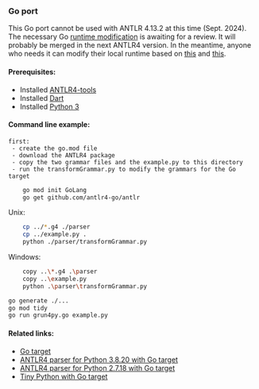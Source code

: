 ### Go port

This Go port cannot be used with ANTLR 4.13.2 at this time (Sept. 2024). 
The necessary Go [runtime modification](https://github.com/antlr/antlr4/pull/4626) is awaiting for a review.
It will probably be merged in the next ANTLR4 version.
In the meantime, anyone who needs it can modify their local runtime based on [this](https://github.com/antlr/antlr4/pull/4626/commits/735cfcb21a25b7eacd0b06cd3307f4281c76edf3) and [this](https://github.com/antlr/antlr4/pull/4626/commits/5b9c537649f80d149d3613fb29eb69f3923fd64f).

#### Prerequisites:
- Installed [ANTLR4-tools](https://github.com/antlr/antlr4/blob/master/doc/getting-started.md#getting-started-the-easy-way-using-antlr4-tools)
- Installed [Dart](https://dart.dev/get-dart)
- Installed [Python 3](https://www.python.org/downloads/)

#### Command line example:
    first:
     - create the go.mod file
     - download the ANTLR4 package
     - copy the two grammar files and the example.py to this directory
     - run the transformGrammar.py to modify the grammars for the Go target

```bash
    go mod init GoLang
    go get github.com/antlr4-go/antlr
``` 

Unix:
```bash
    cp ../*.g4 ./parser
    cp ../example.py .
    python ./parser/transformGrammar.py
```

Windows:
```bash
    copy ..\*.g4 .\parser
    copy ..\example.py
    python .\parser\transformGrammar.py
```

```bash
go generate ./...
go mod tidy
go run grun4py.go example.py
```

#### Related links:
 - [Go target](https://github.com/antlr/antlr4/blob/dev/doc/go-target.md)
 - [ANTLR4 parser for Python 3.8.20 with Go target](https://github.com/RobEin/ANTLR4-parser-for-Python-3.8/tree/main/port_Go)
 - [ANTLR4 parser for Python 2.7.18 with Go target](https://github.com/RobEin/ANTLR4-parser-for-Python-2.7.18/tree/main/port_Go)
 - [Tiny Python with Go target](https://github.com/RobEin/tiny-python/tree/master/port_Go)
 